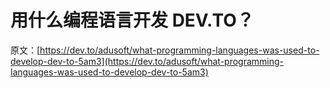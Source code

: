 # 用什么编程语言开发 DEV.TO？

原文：[https://dev.to/adusoft/what-programming-languages-was-used-to-develop-dev-to-5am3](https://dev.to/adusoft/what-programming-languages-was-used-to-develop-dev-to-5am3)
